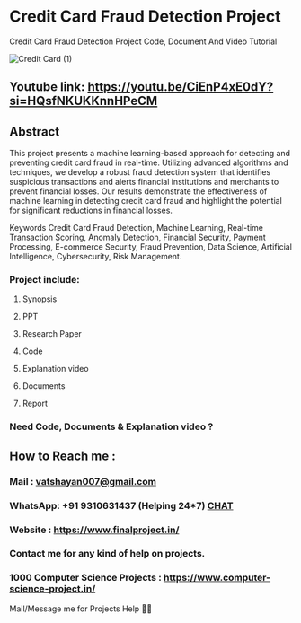 # Credit Card Fraud Detection Project
Credit Card Fraud Detection Project Code, Document And Video Tutorial

![Credit Card (1)](https://github.com/user-attachments/assets/0dfaac88-eda5-42d7-ab32-2cdcfa01d0aa)

## Youtube link: https://youtu.be/CiEnP4xE0dY?si=HQsfNKUKKnnHPeCM

## Abstract
This project presents a machine learning-based approach for detecting and preventing credit card fraud in real-time. Utilizing advanced algorithms and techniques, we develop a robust fraud detection system that identifies suspicious transactions and alerts financial institutions and merchants to prevent financial losses. Our results demonstrate the effectiveness of machine learning in detecting credit card fraud and highlight the potential for significant reductions in financial losses.

Keywords
Credit Card Fraud Detection, Machine Learning, Real-time Transaction Scoring, Anomaly Detection, Financial Security, Payment Processing, E-commerce Security, Fraud Prevention, Data Science, Artificial Intelligence, Cybersecurity, Risk Management.

### Project include: 

1. Synopsis

2. PPT

3. Research Paper


4. Code

5. Explanation video

6. Documents

7. Report


### Need Code, Documents & Explanation video ? 

## How to Reach me :

### Mail : vatshayan007@gmail.com 

### WhatsApp: +91 9310631437 (Helping 24*7) **[CHAT](https://wa.me/message/CHWN2AHCPMAZK1)** 

### Website : https://www.finalproject.in/

### Contact me for any kind of help on projects.
### 1000 Computer Science Projects : https://www.computer-science-project.in/


Mail/Message me for Projects Help 🙏🏻
